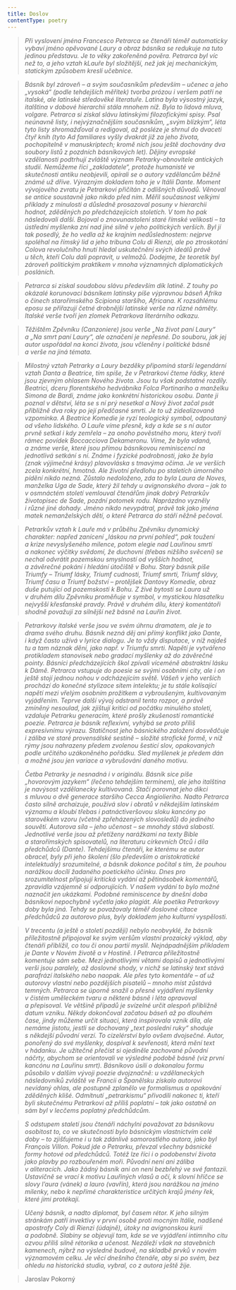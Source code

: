 ```yaml
---
title: Doslov
contentType: poetry
---
```


<section>

> _Při vyslovení jména Francesco Petrarca se čtenáři téměř auto­maticky vybaví jméno opěvované Laury a obraz básníka se redukuje na tuto jedinou představu. Je to věky zakořeněná pověra. Petrarca byl víc než to, a jeho vztah kLauře byl složitější, než jak jej mechanickým, statickým způsobem kreslí učebnice._

> _Básník byl zároveň – a svým současníkům především – učenec a jeho „vysoká“ (podle tehdejších měřítek) tvorba prózou i veršem patří ne italské, ale latinské středověké literatuře. Latina byla výsostný jazyk, italština v dobové hierarchii stála mnohem níž. Byla to lidová mluva, volgare. Petrarca si získal slávu latinskými filozofickými spisy. Psal neúnavně listy, i nejvýznačnějším současníkům, „svým blízkým“, léta tyto listy shromažďoval a redigoval, až posléze je shrnul do dvaceti čtyř knih (tyto Ad familiares vyšly dvakrát již za jeho života, pochopitelně v manuskriptech; kromě nich jsou ještě dochovány dva soubory listů z pozdních básníkových let). Dějiny evropské vzdělanosti podtrhují zvláště význam Petrarky-obnovitele antic­kých studií. Nemůžeme říci „zakladatele“, protože humanisté ve skutečnosti antiku neobjevili, opírali se o autory vzdělancům běžně známé už dříve. Výrazným dokladem toho je v Itálii Dante. Moment vývojového zvratu je Petrarkovi přičítán z odlišných důvodů. Věnoval se antice soustavně jako nikdo před ním. Měřil současnost velkými příklady z minulosti a důsledně prosazoval posuny v hierarchii hodnot, zděděných po předcházejících stoletích. V tom ho pak následovali další. Bojoval o znovunastolení staré římské velikosti – ta ústřední myšlenka zní nad jiné silně v jeho politických verších. Byl jí tak posedlý, že ho vedla až ke krajním nedůslednostem: nejprve spoléhal na římský lid a jeho tribuna Colu di Rienzi, ale po ztroskotání Colova revolučního hnutí hledal uskutečnění svých ideálů právě u těch, kteří Colu dali popravit, u velmožů. Dodejme, že teoretik byl zároveň politickým praktikem v mnoha významných diplomatických posláních._

> _Petrarca si získal soudobou slávu především dík latině. Z touhy po okázalé korunovaci básníkem latinsky píše výpravnou báseň Afrika o činech starořímského Scipiona staršího, Africana. K rozsáhlému eposu se přiřazují četné drobnější latinské verše na různé náměty. Italské verše tvoří jen zlomek Petrarkova literárního odkazu._

> _Těžištěm Zpěvníku (Canzoniere) jsou verše „Na život paní Laury“ a „Na smrt paní Laury“, ale označení je nepřesné. Do souboru, jak jej autor uspořádal na konci života, jsou včleněny i politické básně a verše na jiná témata._

> _Milostný vztah Petrarky a Laury bezděky připomíná starší legendární vztah Danta a Beatrice, tím spíše, že v Petrarkovi čteme řádky, které jsou zjevným ohlasem Nového života. Jsou tu však podstatné rozdíly. Beatrici, dceru florentského hedvábníka Folca Portinariho a manželku Simona de Bardi, známe jako konkrétní historickou osobu. Dante ji poznal v dětství, léta se s ní prý nesetkal a Nový život začal psát přibližně dva roky po její předčasné smrti. Je to už zidealizovaná vzpomínka. A Beatrice Komedie je ryzí teologický symbol, odpoutaný od všeho lidského. O Lauře víme přesně, kdy a kde se s ní autor prvně setkal i kdy zemřela – za onoho pověstného moru, který tvoří rámec povídek Boccacciova Dekameronu. Víme, že byla vdaná, a známe verše, které jsou přímou básníkovou reminiscencí na jednotlivá setkání s ní. Známe i fyzické podrobnosti, jako že byla (znak výjimečné krásy) plavovláska s tmavýma očima. Je ve verších zcela konkrétní, hmotná. Ale životní předlohu po staletích úmorného pídění nikdo nezná. Zůstalo nedoloženo, zda to byla Laura de Noves, manželka Uga de Sade, který žil tehdy u avignonského dvora – jak to v osmnáctém století vemlouval čtenářům jinak dobrý Petrarkův životopisec de Sade, pozdní potomek rodu. Naprázdno vyzněly i různé jiné dohady. Jméno nikdo nevypátral, právě tak jako jména matek nemanželských dětí, o které Petrarca do stáří něžně pečoval._

> _Petrarkův vztah k Lauře má v průběhu Zpěvníku dynamický charakter: napřed zanícení „láskou na první pohled“, pak toužení a krize nevyslyšeného milence, potom elegie nad Lauřinou smrtí a nakonec výčitky svědomí, že duchovní (třebas nižšího svěcení) se nechal odvrátit pozemskou smyslností od vyšších hodnot, a závěrečné pokání i hledání útočiště v Bohu. Starý básník píše Triumfy – Triumf lásky, Triumf cudnosti, Triumf smrti, Triumf slávy, Triumf času a Triumf božství – protějšek Dantovy Komedie, obraz duše putující od pozemskosti k Bohu. Z živé bytosti se Laura už v druhém dílu Zpěvníku proměňuje v symbol, v mystickou hlasatelku nejvyšší křesťanské pravdy. Právě v druhém dílu, který komentátoři shodně považují za silnější než básně na Lauřin život._

> _Petrarkovy italské verše jsou ve svém úhrnu dramatem, ale je to drama svého druhu. Básník nezná děj ani přímý konflikt jako Dante, i když často užívá v lyrice dialogu. Je to vždy dispu­tace, v níž najdeš tu a tam náznak dění, jako např. v Triumfu smrti. Napětí je vytvářeno protikladem stanovisek nebo gradací myšlenky až do závěrečné pointy. Básníci předcházejících škol zpívali víceméně abstraktní lásku k Dámě. Petrarca vstupuje do poesie se svými osobními city, ale i on ještě stojí jednou nohou v odcházejícím světě. Vášeň v jeho verších prochází do konečné stylizace sítem intelektu; je tu stále kolísající napětí mezi vřelým osobním prožitkem a vybroušeným, kultivovaným vyjádřením. Teprve další vývoj odstranil tento rozpor, a právě zmíněný nesoulad, jak zjištují kritici od počátku minulého století, vzdaluje Petrarku generacím, které prošly zkušeností romantické poezie. Petrarca je básník reflexívní, vyhýbá se proto příliš expresívnímu výrazu. Statičnost jeho básnického založení dosvědčuje i záliba ve staré provensálské sestině – složité strofické formě, v níž rýmy jsou nahrazeny předem zvolenou šesticí slov, opakovaných podle určitého uzákoněného pořádku. Sled myšlenek je předem dán a možné jsou jen variace a vybrušování daného motivu._

> _Četba Petrarky je nesnadná i v originálu. Básník sice píše „hovorovým jazykem“ (řečeno tehdejším termínem), ale jeho italština je navýsost vzdělanecky kultivovaná. Stačí porovnat jeho dikci s mluvou o dvě generace staršího Cecca Angiolieriho. Nadto Petrarca často silně archaizuje, používá slov i obratů v někdejším latinském významu a kloubí třebas i patnáctiveršovou sloku kancóny po starověkém vzoru (včetně zpřeházených slovosledů) do jediného souvětí. Autorova síla – jeho učenost – se mnohdy stává slabostí. Jednotlivé verše jsou až přetíženy narážkami na texty Bible a starořímských spisovatelů, na literaturu církevních Otců i díla předchůdců (Dante). Tehdejšímu čtenáři, ke kterému se autor obracel, byly při jeho školení (šlo především o aristokratické intelektuály) srozumitelné, a básník dokonce počítal s tím, že pouhou narážkou docílí žadaného poetického účinku. Dnes pro srozumitelnost připojují kritická vydání až pětinásobek komentářů, zpravidla vzájemně si odporujících. V našem vydání to bylo možné naznačit jen ukázkami. Podobné reminiscence by dnešní doba básníkovi nepochybně vyčetla jako plagiát. Ale poetika Petrarkovy doby byla jiná. Tehdy se považovaly téměř doslovné citace předchůdců za autorovo plus, byly dokladem jeho kulturní vyspělosti._

> _V trecentu (a ještě o století později) nebylo neobvyklé, že básník příležitostně připojoval ke svým veršům vlastní prozaický výklad, aby čtenáři přiblížil, co tou či onou partií myslil. Nejnápadnějším příkladem je Dante v Novém životě a v Hostině. I Petrarca příležitostně komentuje sám sebe. Mezi jednotlivými větami dopisů a jednotlivými verši jsou paralely, až doslovné shody, v nichž se latinský text stává parafrází italského nebo naopak. Ale přes tyto komentáře – ať už autorovy vlastní nebo pozdějších pisatelů – mnoho míst zůstává temných. Petrarca se úporně snažil o přesné vyjádření myšlenky v čistém uměleckém tvaru a některé básně i léta opravoval a přepisoval. Ve většině případů je svízelné určit alespoň přibližně datum vzniku. Někdy dokončoval začatou báseň až po dlouhém čase, jindy můžeme určit situaci, která inspirovala vznik díla, ale nemáme jistotu, jestli se dochovaný „text poslední ruky“ shoduje s někdejší původní verzí. To cizelérství bylo ovšem dvojsečné. Autor, ponořený do své myšlenky, dospíval k sevřenosti, která mění text v hádanku. Je užitečné přečíst si ojediněle zachované původní náčrty, abychom se orientovali ve výsledné podobě básně (viz první kancónu na Lauřinu smrt). Básníkovo úsilí o dokonalou formu působilo v dalším vývoji poezie dvojznačně: u vzdělaneckých následovníků zvláště ve Francii a Španělsku získalo autorovi nevídaný ohlas, ale postupně zplanělo ve formalismus a opakování zděděných klišé. Odmítnutí „petrar­kismu“ přivodili nakonec ti, kteří byli skutečnému Petrarkovi až příliš poplatní – tak jako ostatně on sám byl v lecčems poplatný předchůdcům._

> _S odstupem staletí jsou čtenáři náchylni považovat za básníkovu osobitost to, co ve skutečnosti bylo básnickým vlastnictvím celé doby – to zjišťujeme i u tak zdánlivě samorostlého autora, jako byl François Villon. Pokud jde o Petrarku, převzal všechny básnické formy hotové od předchůdců. Totéž lze říci i o podobenství života jako plavby po rozbouřeném moři. Původní není ani záliba v aliteracích. Jako žádný básník ani on není bezbřehý ve své fantazii. Ustavičně se vrací k motivu Lauřiných vlasů a očí, k slovní hříčce se slovy lʼaura (vánek) a lauro (vavřín), která jsou narážkou na jméno milenky, nebo k nepřímé charakteristice určitých krajů jmény řek, které jimi protékají._

> _Učený básník, a nadto diplomat, byl časem rétor. K jeho silným stránkám patří invektivy v první osobě proti mocným Itálie, nadšené apostrofy Coly di Rienzi (údajně), útoky na avignonskou kurii a podobně. Slabiny se objevují tam, kde se ve vyjádření intimního citu ozvou příliš silně rétorika a učenost. Nezáleží však na stavebních kamenech, nýbrž na výsledné budově, na skladbě prvků v novém významovém celku. Je věcí dnešního čtenáře, aby si po svém, bez ohledu na historická studia, vybral, co z autora ještě žije._

> Jaroslav Pokorný

</section>
